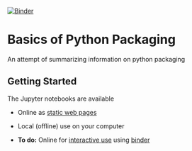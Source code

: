 [![Binder](https://mybinder.org/badge_logo.svg)](https://mybinder.org/v2/gh/simklein/basics-of-python.git/master)

# Basics of Python Packaging
An attempt of summarizing information on python packaging

## Getting Started
The Jupyter notebooks are available

* Online as [static web pages](http://nbviewer.ipython.org/github/simklein/basics-of-python-packaging/blob/master/basicsPythonPackaging.ipynb) 
* Local (offline) use on your computer

* **To do:** Online for [interactive use](http://mybinder.org/) using [binder](http://mybinder.org/)
